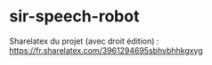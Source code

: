 # sir-speech-robot

Sharelatex du projet (avec droit édition) : https://fr.sharelatex.com/3961294695sbhvbhhkgxyg
